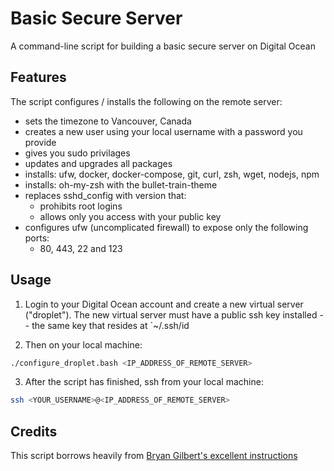 # Basic Secure Server

A command-line script for building a basic secure server on Digital Ocean

## Features

The script configures / installs the following on the remote server:

  * sets the timezone to Vancouver, Canada
  * creates a new user using your local username with a password you provide
  * gives you sudo privilages
  * updates and upgrades all packages
  * installs: ufw, docker, docker-compose, git, curl, zsh, wget, nodejs, npm
  * installs: oh-my-zsh with the bullet-train-theme
  * replaces sshd_config with version that:
    * prohibits root logins
    * allows only you access with your public key
  * configures ufw (uncomplicated firewall) to expose only the following ports:
    * 80, 443, 22 and 123
  


## Usage

1) Login to your Digital Ocean account and create a new virtual server ("droplet").  The new virtual server must have a public ssh key installed -- the same key that resides at `~/.ssh/id

2) Then on your local machine:

```bash
./configure_droplet.bash <IP_ADDRESS_OF_REMOTE_SERVER>
```

3) After the script has finished, ssh from your local machine:
```bash
ssh <YOUR_USERNAME>@<IP_ADDRESS_OF_REMOTE_SERVER>
```

## Credits

This script borrows heavily from [Bryan Gilbert's excellent instructions](https://github.com/bryan-gilbert/may14/)
